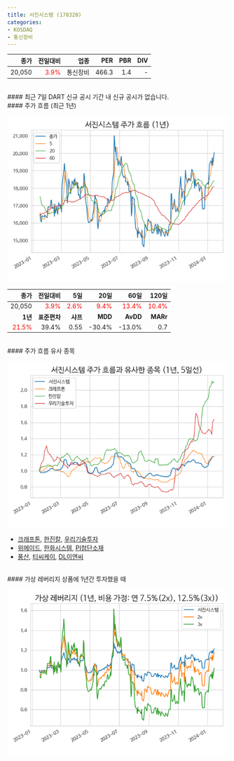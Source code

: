 ```yaml
---
title: 서진시스템 (178320)
categories:
- KOSDAQ
- 통신장비
---
```


|**종가**|**전일대비**|**업종**|**PER**|**PBR**|**DIV**|
|-------:|-----------:|-------:|------:|------:|------:|
|20,050|<span style="color: red">3.9%</span>|통신장비|466.3|1.4|-|

<!-- more -->

<br>
#### 최근 7일 DART 신규 공시
기간 내 신규 공시가 없습니다.

<br>
#### 주가 흐름 (최근 1년)

![178320](/assets/images/stock/178320.png)

|**종가**|**전일대비**|**5일**|**20일**|**60일**|**120일**|
|---:|-------:|--:|---:|---:|----:|
|20,050|<span style="color: red">3.9%</span>|<span style="color: red">2.6%</span>|<span style="color: red">9.4%</span>|<span style="color: red">13.4%</span>|<span style="color: red">10.4%</span>|
|**1년**|**표준편차**|**샤프**|**MDD**|**AvDD**|**MARr**|
|<span style="color: red">21.5%</span>|39.4%|0.55|-30.4%|-13.0%|0.7|

<br>
#### 주가 흐름 유사 종목

![178320](/assets/images/stock/178320_corr.png)

- [크래프톤](/259960/), [한진칼](/180640/), [우리기술투자](/041190/)
- [위메이드](/112040/), [한화시스템](/272210/), [PI첨단소재](/178920/)
- [풍산](/103140/), [티씨케이](/064760/), [DL이앤씨](/375500/)

<br>
#### 가상 레버리지 상품에 1년간 투자했을 때

![178320](/assets/images/stock/178320_2x.png)

[^corr]: 상관계수를 이용하여 분석하였습니다.